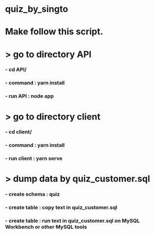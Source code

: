 <!-- @format -->

# quiz_by_singto

# Make follow this script.

# **> go to directory API**

### - cd API/

### - command : yarn install

### - run API : node app

# **> go to directory client**

### - cd client/

### - command : yarn install

### - run client : yarn serve

# **> dump data by quiz_customer.sql**

### - create schema : quiz

### - create table : copy text in quiz_customer.sql

### - create table : run text in quiz_customer.sql on MySQL Workbench or other MySQL tools

